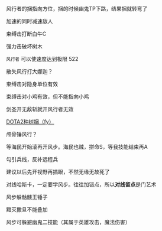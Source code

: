 

风行者的捆指向方位，捆的时候幽鬼TP下路，结果捆就转弯了

加速的同时减速敌人

束缚击打断白牛C

强力击破坏树木

`风行者` 可以使速度达到极限 522

散失风行打大娜迦？

束缚击对隐身单位有效

束缚击对小鸡有效，但不能指向小鸡

剑圣开无敌斩就开风行者无效

[DOTA2种树捆（fy）](https://www.bilibili.com/video/BV1WW4y1k7N8?spm_id_from=333.337.search-card.all.click&vd_source=c4f6e9ba3d91f8b198a1d7f834afed36)

颅骨锤风行？

等海民开始滚再开风步。海民也贼，拼命S，等我技能结束再A

勾引兵线，反补远程兵

建议以后先开视野再插眼，不然无缘无故死了

对线哈斯卡，一定要学风步。往往加错点，所以**对线留点**是门艺术

风步躲骷髅王锤子

黯灭撒旦不能叠加

风步可躲避幽鬼二技能（其属于英雄攻击，魔法伤害）
